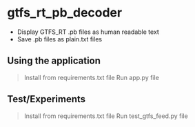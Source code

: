 # gtfs_rt_pb_decoder

- Display GTFS_RT .pb files as human readable text
- Save .pb files as plain.txt files

## Using the application

> Install from requirements.txt file
> Run app.py file

## Test/Experiments

> Install from requirements.txt file
> Run test_gtfs_feed.py file
